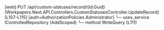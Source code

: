 [web] PUT /api/custom-statuses/record/{id:Guid}  (Workpapers.Next.API.Controllers.CustomStatusesController.UpdateRecord)  [L107–L115] [auth=AuthorizationPolicies.Administrator]
  └─ uses_service IControlledRepository<RecordStatus> (AddScoped)
    └─ method WriteQuery [L111]

